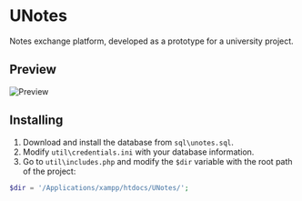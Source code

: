 # UNotes
Notes exchange platform, developed as a prototype for a university project.

## Preview
![Preview](https://i.imgur.com/RE3xutT.png)

## Installing

1. Download and install the database from `sql\unotes.sql`.
2. Modify `util\credentials.ini` with your database information.
3. Go to `util\includes.php` and modify the `$dir` variable with the root path of the project:
```php
$dir = '/Applications/xampp/htdocs/UNotes/';
```
